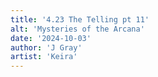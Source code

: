 ```yaml
---
title: '4.23 The Telling pt 11'
alt: 'Mysteries of the Arcana'
date: '2024-10-03'
author: 'J Gray'
artist: 'Keira'
---
```

